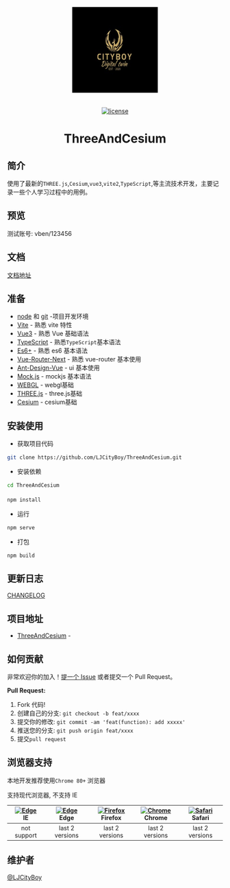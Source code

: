 <div align="center"> <a href="https://github.com/anncwb/vue-vben-admin"> <img alt="ThreeAndCesium LOGO" width="200" height="200" src="./public/resource/img/LOGO.jpg"> </a> <br> <br>

[![license](https://img.shields.io/github/license/anncwb/vue-vben-admin.svg)](LICENSE)

<h1>ThreeAndCesium</h1>
</div>

## 简介

使用了最新的`THREE.js`,`Cesium`,`vue3`,`vite2`,`TypeScript`,等主流技术开发，主要记录一些个人学习过程中的用例。

## 预览

测试账号: vben/123456

## 文档

[文档地址](https://github.com/LJCityBoy/ThreeAndCesium.git)

## 准备

- [node](http://nodejs.org/) 和 [git](https://git-scm.com/) -项目开发环境
- [Vite](https://vitejs.dev/) - 熟悉 vite 特性
- [Vue3](https://v3.vuejs.org/) - 熟悉 Vue 基础语法
- [TypeScript](https://www.typescriptlang.org/) - 熟悉`TypeScript`基本语法
- [Es6+](http://es6.ruanyifeng.com/) - 熟悉 es6 基本语法
- [Vue-Router-Next](https://next.router.vuejs.org/) - 熟悉 vue-router 基本使用
- [Ant-Design-Vue](https://2x.antdv.com/docs/vue/introduce-cn/) - ui 基本使用
- [Mock.js](https://github.com/nuysoft/Mock) - mockjs 基本语法
- [WEBGL]() - webgl基础
- [THREE.js](https://github.com/mrdoob/three.js) - three.js基础
- [Cesium](https://github.com/CesiumGS/cesium) - cesium基础

## 安装使用

- 获取项目代码

```bash
git clone https://github.com/LJCityBoy/ThreeAndCesium.git
```

- 安装依赖

```bash
cd ThreeAndCesium

npm install

```

- 运行

```bash
npm serve
```

- 打包

```bash
npm build
```

## 更新日志

[CHANGELOG](./CHANGELOG.zh_CN.md)

## 项目地址

- [ThreeAndCesium](https://github.com/LJCityBoy/ThreeAndCesium) - 


## 如何贡献

非常欢迎你的加入！[提一个 Issue](https://github.com/anncwb/vue-vben-admin/issues/new/choose) 或者提交一个 Pull Request。

**Pull Request:**

1. Fork 代码!
2. 创建自己的分支: `git checkout -b feat/xxxx`
3. 提交你的修改: `git commit -am 'feat(function): add xxxxx'`
4. 推送您的分支: `git push origin feat/xxxx`
5. 提交`pull request`

## 浏览器支持

本地开发推荐使用`Chrome 80+` 浏览器

支持现代浏览器, 不支持 IE

| [<img src="https://raw.githubusercontent.com/alrra/browser-logos/master/src/edge/edge_48x48.png" alt=" Edge" width="24px" height="24px" />](http://godban.github.io/browsers-support-badges/)</br>IE | [<img src="https://raw.githubusercontent.com/alrra/browser-logos/master/src/edge/edge_48x48.png" alt=" Edge" width="24px" height="24px" />](http://godban.github.io/browsers-support-badges/)</br>Edge | [<img src="https://raw.githubusercontent.com/alrra/browser-logos/master/src/firefox/firefox_48x48.png" alt="Firefox" width="24px" height="24px" />](http://godban.github.io/browsers-support-badges/)</br>Firefox | [<img src="https://raw.githubusercontent.com/alrra/browser-logos/master/src/chrome/chrome_48x48.png" alt="Chrome" width="24px" height="24px" />](http://godban.github.io/browsers-support-badges/)</br>Chrome | [<img src="https://raw.githubusercontent.com/alrra/browser-logos/master/src/safari/safari_48x48.png" alt="Safari" width="24px" height="24px" />](http://godban.github.io/browsers-support-badges/)</br>Safari |
| :-: | :-: | :-: | :-: | :-: |
| not support | last 2 versions | last 2 versions | last 2 versions | last 2 versions |

## 维护者

[@LJCityBoy](https://github.com/LJCityBoy)
